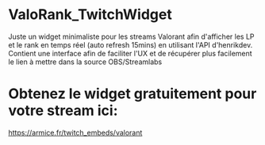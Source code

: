# ValoRank_TwitchWidget
Juste un widget minimaliste pour les streams Valorant afin d'afficher les LP et le rank en temps réel (auto refresh 15mins) en utilisant l'API d'henrikdev. Contient une interface afin de faciliter l'UX et de récupérer plus facilement le lien à mettre dans la source OBS/Streamlabs


# Obtenez le widget gratuitement pour votre stream ici:
https://armice.fr/twitch_embeds/valorant
